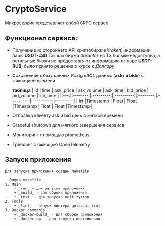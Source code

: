 # CryptoService

Микросервис представляет собой GRPC сервер 

## Функционал сервиса:
+ Получение из стороннего API криптобиржи(_Kraken_) информации пары **USDT-USD**
    Так как биржа _Garantex_ из ТЗ больше недоступна, а остальные биржи не предоставляют информацию по паре **USDT-RUB**, было принято решение о курсе к _Доллару_
+ Сохранение в базу данных _PostgreSQL_ данных (**asks и bids**) с фиксацией времени 

    **таблица**
    | id  |   time   | ask_price | ask_volume | ask_time | bid_price | bid_volume | bid_time |
    |:---:|:--------:|:---------:|:----------:|:--------:|:---------:|:----------:|:--------:|
    | int |Timestamp |   Float   |    Float   |Timestamp |   Float   |   Float    |Timestamp |

+ Отправка клиенту ask и bid цены с меткой времени
+ Graceful shutdown для мягкого завершения сервиса
+ Мониторинг с помощью prometheus
+ Трейсинг с помощью OpenTelemetry

## Запуск приложения

    Для запуска приложения создан Makefile 

    __Опции makefile__
    1. Main
        + _run_ - для запуска приложения
        + _build_ - для сброки приложения
        + _test_ - для запуска unit-тустов
    2. Tools
        + _lint_ - запуск линтера golanchi-lint
    3. Docker commands
        + _docker-build_ - для сборки приложения
        + _docker-up_ - для запуска контейнеров

